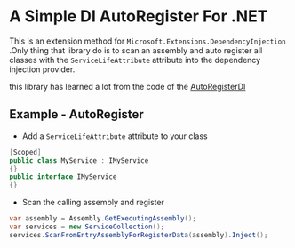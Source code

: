 # A Simple DI AutoRegister For .NET

This is an extension method for `Microsoft.Extensions.DependencyInjection` .Only thing that library do is to scan an assembly and auto register all classes with the `ServiceLifeAttribute` attribute into the dependency injection provider. 

this library has learned a lot from the code of the [AutoRegisterDI](https://github.com/JonPSmith/NetCore.AutoRegisterDi)

## Example - AutoRegister

- Add a `ServiceLifeAttribute` attribute to your class

```c#
[Scoped]
public class MyService : IMyService
{} 
public interface IMyService
{}

```
-  Scan the calling assembly and register
```c#
var assembly = Assembly.GetExecutingAssembly();
var services = new ServiceCollection();
services.ScanFromEntryAssemblyForRegisterData(assembly).Inject();
```

